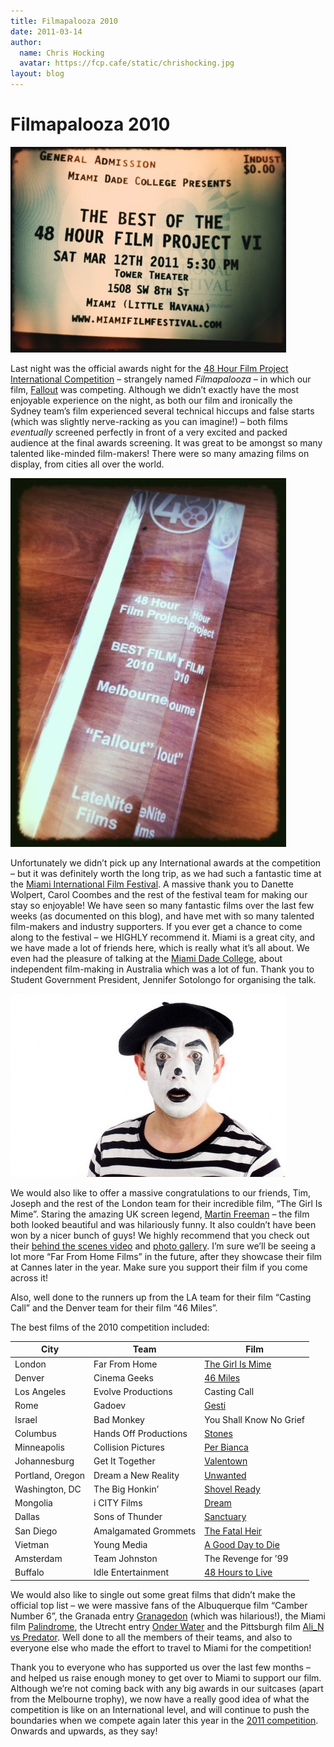 ```yaml
---
title: Filmapalooza 2010
date: 2011-03-14
author:
  name: Chris Hocking
  avatar: https://fcp.cafe/static/chrishocking.jpg
layout: blog
---
```

# Filmapalooza 2010

![](/static/blog/2011-03-48hourfilmproject_ticket-441x329.jpg "48hourfilmproject_ticket")

Last night was the official awards night for the [48 Hour Film Project International Competition](http://www.48hourfilm.com/filmapalooza/ "48 Hour Film Project") – strangely named *Filmapalooza –* in which our film, [Fallout](./../projects/fallout/ "Fallout") was competing. Although we didn’t exactly have the most enjoyable experience on the night, as both our film and ironically the Sydney team’s film experienced several technical hiccups and false starts (which was slightly nerve-racking as you can imagine!) – both films *eventually* screened perfectly in front of a very excited and packed audience at the final awards screening. It was great to be amongst so many talented like-minded film-makers! There were so many amazing films on display, from cities all over the world.

![](/static/blog/2011-03-fallout_award-441x590.jpg "fallout_award")

Unfortunately we didn’t pick up any International awards at the competition – but it was definitely worth the long trip, as we had such a fantastic time at the [Miami International Film Festival](http://www.miamifilmfestival.com/ "Miami International Film Festival"). A massive thank you to Danette Wolpert, Carol Coombes and the rest of the festival team for making our stay so enjoyable! We have seen so many fantastic films over the last few weeks (as documented on this blog), and have met with so many talented film-makers and industry supporters. If you ever get a chance to come along to the festival – we HIGHLY recommend it. Miami is a great city, and we have made a lot of friends here, which is really what it’s all about. We even had the pleasure of talking at the [Miami Dade College](http://www.mdc.edu/main/ "Miami Dade College"), about independent film-making in Australia which was a lot of fun. Thank you to Student Government President, Jennifer Sotolongo for organising the talk.

![](/static/blog/2011-03-girlismime-441x293.jpg "Martin in Mime")

We would also like to offer a massive congratulations to our friends, Tim, Joseph and the rest of the London team for their incredible film, “The Girl Is Mime”. Staring the amazing UK screen legend, [Martin Freeman](http://www.imdb.com/name/nm0293509/ "IMDB") – the film both looked beautiful and was hilariously funny. It also couldn’t have been won by a nicer bunch of guys! We highly recommend that you check out their [behind the scenes video](http://vimeo.com/19741170 "Behind the Scenes of The Girl Is Mime") and [photo gallery](http://www.flickr.com/photos/photocritic/sets/72157625265415698/ "Photo Gallery"). I’m sure we’ll be seeing a lot more “Far From Home Films” in the future, after they showcase their film at Cannes later in the year. Make sure you support their film if you come across it!

Also, well done to the runners up from the LA team for their film “Casting Call” and the Denver team for their film “46 Miles”.

The best films of the 2010 competition included:

| City | Team | Film |
| --- | --- | --- |
| London | Far From Home | [The Girl Is Mime](http://vimeo.com/21020105) |
| Denver | Cinema Geeks | [46 Miles](http://vimeo.com/groups/48hour/videos/13811479 "Vimeo") |
| Los Angeles | Evolve Productions | Casting Call |
| Rome | Gadoev | [Gesti](http://vimeo.com/19621120 "Vimeo") |
| Israel | Bad Monkey | You Shall Know No Grief |
| Columbus | Hands Off Productions | [Stones](http://vimeo.com/14807754 "Stones") |
| Minneapolis | Collision Pictures | [Per Bianca](http://www.youtube.com/watch?v=GN5dPPLOrR0 "YouTube") |
| Johannesburg | Get It Together | [Valentown](http://www.youtube.com/watch?v=PuZXvQVDuAk "YouTube") |
| Portland, Oregon | Dream a New Reality | [Unwanted](http://www.youtube.com/watch?v=69ifoUPWhTs "YouTube") |
| Washington, DC | The Big Honkin’ | [Shovel Ready](http://www.youtube.com/watch?v=ElbbUUN7A7o "YouTube") |
| Mongolia | i CITY Films | [Dream](http://www.youtube.com/watch?v=sGXivBaVACI "YouTube") |
| Dallas | Sons of Thunder | [Sanctuary](http://vimeo.com/11391448 "Vimeo") |
| San Diego | Amalgamated Grommets | [The Fatal Heir](http://www.youtube.com/watch?v=XZDsulSSC5g "YouTube") |
| Vietman | Young Media | [A Good Day to Die](http://www.youtube.com/watch?v=i3lSkdv8d4g "YouTube") |
| Amsterdam | Team Johnston | The Revenge for ’99 |
| Buffalo | Idle Entertainment | [48 Hours to Live](http://www.youtube.com/watch?v=ZyLyIe5lTYg "YouTube") |

We would also like to single out some great films that didn’t make the official top list – we were massive fans of the Albuquerque film “Camber Number 6”, the Granada entry [Granagedon](http://www.youtube.com/watch?v=ydJC3oKWmBo "YouTube") (which was hilarious!), the Miami film [Palindrome](http://www.youtube.com/watch?v=N88wWvBOtr8 "YouTube"), the Utrecht entry [Onder Water](http://www.youtube.com/watch?v=q4YM1-onuPc&feature=related "YouTube") and the Pittsburgh film [Ali\_N vs Predator](http://www.youtube.com/watch?v=JOrvVfxWzO0 "YouTube"). Well done to all the members of their teams, and also to everyone else who made the effort to travel to Miami for the competition!

Thank you to everyone who has supported us over the last few months – and helped us raise enough money to get over to Miami to support our film. Although we’re not coming back with any big awards in our suitcases (apart from the Melbourne trophy), we now have a really good idea of what the competition is like on an International level, and will continue to push the boundaries when we compete again later this year in the [2011 competition](http://www.48melbourne.com.au/2010/index.php "48 Hour Film Project Melbourne"). Onwards and upwards, as they say!